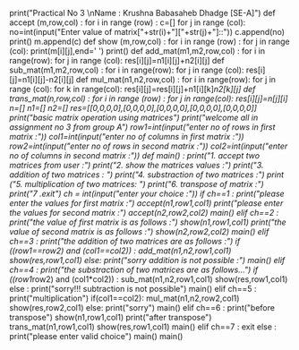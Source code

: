 print("Practical No 3 \nName : Krushna Babasaheb Dhadge [SE-A]")
def accept (m,row,col) :
    for i in range (row) :
        c=[]
        for j in range (col):
            no=int(input("Enter value of matrix["+str(i)+"]["+str(j)+"]::"))
            c.append(no)
        print()
        m.append(c)
def show (m,row,col) :
    for i in range (row) :
        for j in range (col):
            print(m[i][j],end='  ')
        print()
def add_mat(m1,m2,row,col) :
    for i in range(row):
        for j in range (col):
            res[i][j]=n1[i][j]+n2[i][j]
def sub_mat(m1,m2,row,col) :
    for i in range(row):
        for j in range (col):
            res[i][j]=n1[i][j]-n2[i][j]
def mul_mat(n1,n2,row,col) :
    for i in range(row):
        for j in range (col):
            for k in range(col):
             res[i][j]=res[i][j]+n1[i][k]*n2[k][j]
def trans_mat(n,row,col) :
    for i in range (row) :
        for j in range(col):
            res[i][j]=n[j][i]
n=[]
n1=[]
n2=[]
res=[[0,0,0,0],[0,0,0,0],[0,0,0,0],[0,0,0,0],[0,0,0,0]]
print("basic matrix operation using matrices")
print("welcome all in assignment no 3 from group A")
row1=int(input("enter no of rows in first matrix :"))
col1=int(input("enter no of columns in first matrix :"))
row2=int(input("enter no of rows in second matrix :"))
col2=int(input("enter no of columns in second matrix :"))
def main() :
    print("1. accept two matrices from user :")
    print("2. show the matrices values :")
    print("3. addition of two matrices : ")
    print("4. substraction of two matrices :")
    print ("5. multiplication of two matrices: ")
    print("6. transpose of matrix :")
    print("7 .exit")
    ch = int(input("enter your choice :"))
    if ch==1 :
        print("please enter the values for first matrix :")
        accept(n1,row1,col1)
        print("please enter the values for second matrix :")
        accept(n2,row2,col2)
        main()
    elif ch==2 :
        print("the value of first matrix is as follows :")
        show(n1,row1,col1)
        print("the value of second matrix is as follows :")
        show(n2,row2,col2)
        main()
    elif ch==3 :
        print("the addition of two matrices are as follows :")
        if ((row1==row2) and (col1==col2)) :
            add_mat(n1,n2,row1,col1)
            show(res,row1,col1)
        else:
            print("sorry addition is not possible :")
        main()
    elif ch==4 :
        print("the substraction of two matrices are as follows...")
        if ((row1*row2) and (col1*col2)) :
            sub_mat(n1,n2,row1,col1)
            show(res,row1,col1)
        else :
            print("sorry!!! subtraction is not possible")
        main()
    elif ch==5 :
        print("multiplication")
        if(col1==col2):
            mul_mat(n1,n2,row2,col1)
            show(res,row2,col1)
        else:
            print("sorry")
        main()
    elif ch==6 :
        print("before transpose")
        show(n1,row1,col1)
        print("after transpose")
        trans_mat(n1,row1,col1)
        show(res,row1,col1)
        main()
    elif ch==7 :
        exit
    else :
        print("please enter valid choice")
        main()
main()
